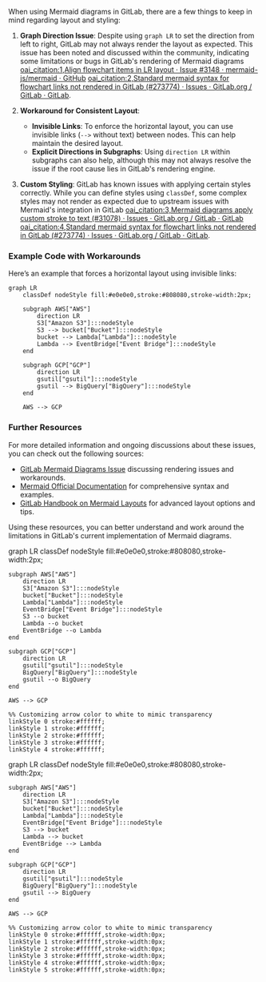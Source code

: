 When using Mermaid diagrams in GitLab, there are a few things to keep in mind regarding layout and styling:

1. **Graph Direction Issue**: Despite using `graph LR` to set the direction from left to right, GitLab may not always render the layout as expected. This issue has been noted and discussed within the community, indicating some limitations or bugs in GitLab's rendering of Mermaid diagrams [oai_citation:1,Align flowchart items in LR layout · Issue #3148 · mermaid-js/mermaid · GitHub](https://github.com/mermaid-js/mermaid/issues/3148) [oai_citation:2,Standard mermaid syntax for flowchart links not rendered in GitLab (#273774) · Issues · GitLab.org / GitLab · GitLab](https://gitlab.com/gitlab-org/gitlab/-/issues/273774).

2. **Workaround for Consistent Layout**:
   - **Invisible Links**: To enforce the horizontal layout, you can use invisible links (`-->` without text) between nodes. This can help maintain the desired layout.
   - **Explicit Directions in Subgraphs**: Using `direction LR` within subgraphs can also help, although this may not always resolve the issue if the root cause lies in GitLab's rendering engine.

3. **Custom Styling**: GitLab has known issues with applying certain styles correctly. While you can define styles using `classDef`, some complex styles may not render as expected due to upstream issues with Mermaid's integration in GitLab [oai_citation:3,Mermaid diagrams apply custom stroke to text (#31078) · Issues · GitLab.org / GitLab · GitLab](https://gitlab.com/gitlab-org/gitlab/-/issues/31078) [oai_citation:4,Standard mermaid syntax for flowchart links not rendered in GitLab (#273774) · Issues · GitLab.org / GitLab · GitLab](https://gitlab.com/gitlab-org/gitlab/-/issues/273774).

### Example Code with Workarounds

Here’s an example that forces a horizontal layout using invisible links:

```mermaid
graph LR
    classDef nodeStyle fill:#e0e0e0,stroke:#808080,stroke-width:2px;

    subgraph AWS["AWS"]
        direction LR
        S3["Amazon S3"]:::nodeStyle
        S3 --> bucket["Bucket"]:::nodeStyle
        bucket --> Lambda["Lambda"]:::nodeStyle
        Lambda --> EventBridge["Event Bridge"]:::nodeStyle
    end

    subgraph GCP["GCP"]
        direction LR
        gsutil["gsutil"]:::nodeStyle
        gsutil --> BigQuery["BigQuery"]:::nodeStyle
    end

    AWS --> GCP
```

### Further Resources

For more detailed information and ongoing discussions about these issues, you can check out the following sources:
- [GitLab Mermaid Diagrams Issue](https://gitlab.com/gitlab-org/gitlab/-/issues/273774) discussing rendering issues and workarounds.
- [Mermaid Official Documentation](https://mermaid-js.github.io/mermaid/) for comprehensive syntax and examples.
- [GitLab Handbook on Mermaid Layouts](https://handbook.gitlab.com/) for advanced layout options and tips.

Using these resources, you can better understand and work around the limitations in GitLab's current implementation of Mermaid diagrams.

graph LR
    classDef nodeStyle fill:#e0e0e0,stroke:#808080,stroke-width:2px;

    subgraph AWS["AWS"]
        direction LR
        S3["Amazon S3"]:::nodeStyle
        bucket["Bucket"]:::nodeStyle
        Lambda["Lambda"]:::nodeStyle
        EventBridge["Event Bridge"]:::nodeStyle
        S3 --o bucket
        Lambda --o bucket
        EventBridge --o Lambda
    end

    subgraph GCP["GCP"]
        direction LR
        gsutil["gsutil"]:::nodeStyle
        BigQuery["BigQuery"]:::nodeStyle
        gsutil --o BigQuery
    end

    AWS --> GCP

    %% Customizing arrow color to white to mimic transparency
    linkStyle 0 stroke:#ffffff;
    linkStyle 1 stroke:#ffffff;
    linkStyle 2 stroke:#ffffff;
    linkStyle 3 stroke:#ffffff;
    linkStyle 4 stroke:#ffffff;

graph LR
    classDef nodeStyle fill:#e0e0e0,stroke:#808080,stroke-width:2px;

    subgraph AWS["AWS"]
        direction LR
        S3["Amazon S3"]:::nodeStyle
        bucket["Bucket"]:::nodeStyle
        Lambda["Lambda"]:::nodeStyle
        EventBridge["Event Bridge"]:::nodeStyle
        S3 --> bucket
        Lambda --> bucket
        EventBridge --> Lambda
    end

    subgraph GCP["GCP"]
        direction LR
        gsutil["gsutil"]:::nodeStyle
        BigQuery["BigQuery"]:::nodeStyle
        gsutil --> BigQuery
    end

    AWS --> GCP

    %% Customizing arrow color to white to mimic transparency
    linkStyle 0 stroke:#ffffff,stroke-width:0px;
    linkStyle 1 stroke:#ffffff,stroke-width:0px;
    linkStyle 2 stroke:#ffffff,stroke-width:0px;
    linkStyle 3 stroke:#ffffff,stroke-width:0px;
    linkStyle 4 stroke:#ffffff,stroke-width:0px;
    linkStyle 5 stroke:#ffffff,stroke-width:0px;

